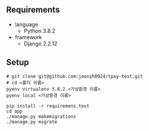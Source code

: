 ## Requirements
- language
	- Python 3.8.2
- framework
	- Django 2.2.12
	
	
## Setup

```shell
# git clone git@github.com:jeonyh0924/tpay-test.git
# cd <폴더 이름>
pyenv virtualenv 3.8.2 <가상환경 이름>
pyenv local <가상환경 이름>

pip install -r requiremens.text
cd app
./manage.py makemigrations
./manage.py migrate
```

